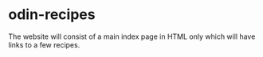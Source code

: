 # odin-recipes
The website will consist of a main index page in HTML only which will have links to a few recipes.
